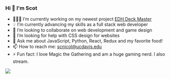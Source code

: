 ### Hi 👋 I'm Scot 


- 🧑🏼‍💻 I’m currently working on my newest project [EDH Deck Master](https://edh-deck-master.onrender.com)
- 💡 I’m currently advancing my skills as a full stack web developer
- 👯 I’m looking to collaborate on web development and game design
- 🤔 I’m looking for help with CSS design for websites
- 💬 Ask me about JavaScript, Python, React, Redux and my favorite food!
- 📫 How to reach me: scnicol@ucdavis.edu
- ⚡ Fun fact: I love Magic the Gathering and am a huge gaming nerd. I also stream. 




<img src="https://media.giphy.com/media/SWoSkN6DxTszqIKEqv/giphy.gif)https://media.giphy.com/media/SWoSkN6DxTszqIKEqv/giphy.gif">

